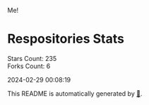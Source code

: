 Me!

# Respositories Stats
Stars Count: 235  
Forks Count: 6

2024-02-29 00:08:19  

This README is automatically generated by [🐰](https://github.com/rnitta/rnitta).
